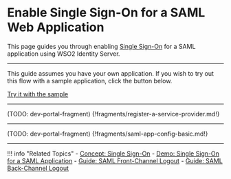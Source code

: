 # Enable Single Sign-On for a SAML Web Application

This page guides you through enabling [Single Sign-On](TODO:insert-link-to-concept) for a SAML application using WSO2 Identity Server.

---

This guide assumes you have your own application. If you wish to try out this flow with a sample application, click the button below. 

<a class="samplebtn_a" href="../../../quick-starts/sso-for-saml-apps" rel="nofollow noopener">Try it with the sample</a>

----
(TODO: dev-portal-fragment)
{!fragments/register-a-service-provider.md!}

----
(TODO: dev-portal-fragment)
{!fragments/saml-app-config-basic.md!}

----

!!! info "Related Topics"
    - [Concept: Single Sign-On](TODO:insert-link-to-concept)
    - [Demo: Single Sign-On for a SAML Application](../../../quick-starts/sso-for-saml-apps)
    - [Guide: SAML Front-Channel Logout](../saml-front-channel-logout)
    - [Guide: SAML Back-Channel Logout](../saml-back-channel-logout)